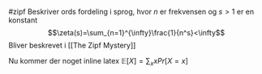 #zipf 
Beskriver ords fordeling i sprog, hvor $n$ er frekvensen og $s > 1$ er en konstant 
$$\zeta(s)=\sum_{n=1}^{\infty}\frac{1}{n^s}<\infty$$
Bliver beskrevet i [[The Zipf Mystery]]

Nu kommer der noget inline latex $\mathbb{E}[X]=\sum_xxPr[X=x]$